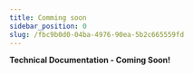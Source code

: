 ```yaml
---
title: Comming soon
sidebar_position: 0
slug: /fbc9b0d0-04ba-4976-90ea-5b2c665559fd
---
```




**Technical Documentation - Coming Soon!**

